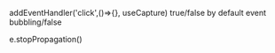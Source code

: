 addEventHandler('click',()=>{}, useCapture) true/false
by default event bubbling/false

e.stopPropagation()
